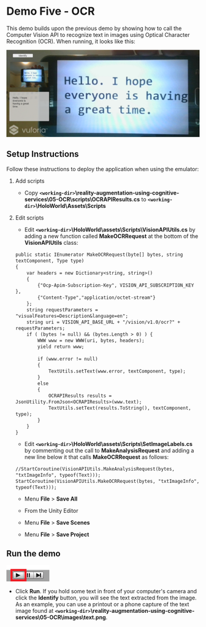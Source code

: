 # Demo Five - OCR

This demo builds upon the previous demo by showing how to call the Computer Vision API to recognize text in images using Optical Character Recognition (OCR). When running, it looks like this:

![demo-five](setup/demo5-running-resized-66.png)

## Setup Instructions

Follow these instructions to deploy the application when using the emulator:

1. Add scripts
   - Copy **`<working-dir>`\reality-augmentation-using-cognitive-services\05-OCR\scripts\OCRAPIResults.cs** to **`<working-dir>`\HoloWorld\Assets\Scripts**

1. Edit scripts
   - Edit **`<working-dir>`\HoloWorld\assets\Scripts\VisionAPIUtils.cs** by adding a new function called **MakeOCRRequest** at the bottom of the **VisionAPIUtils** class:
   ```
   public static IEnumerator MakeOCRRequest(byte[] bytes, string textComponent, Type type)
   {
       var headers = new Dictionary<string, string>()
       {
           {"Ocp-Apim-Subscription-Key", VISION_API_SUBSCRIPTION_KEY },
           {"Content-Type","application/octet-stream"}
       };
       string requestParameters = "visualFeatures=Description&language=en";
	   string uri = VISION_API_BASE_URL + "/vision/v1.0/ocr?" + requestParameters;
	   if ( (bytes != null) && (bytes.Length > 0) ) {
		   WWW www = new WWW(uri, bytes, headers);
		   yield return www;

		   if (www.error != null)
		   {
			   TextUtils.setText(www.error, textComponent, type);
		   }
		   else
		   {
			   OCRAPIResults results = JsonUtility.FromJson<OCRAPIResults>(www.text);
			   TextUtils.setText(results.ToString(), textComponent, type);
		   }
	   }
   }
   ```
   - Edit **`<working-dir>`\HoloWorld\assets\Scripts\SetImageLabels.cs** by commenting out the call to **MakeAnalysisRequest** and adding a new line below it that calls **MakeOCRRequest** as follows:
   ```
   //StartCoroutine(VisionAPIUtils.MakeAnalysisRequest(bytes, "txtImageInfo", typeof(Text)));
   StartCoroutine(VisionAPIUtils.MakeOCRRequest(bytes, "txtImageInfo", typeof(Text)));
   ```
   - Menu **File** > **Save All**

   - From the Unity Editor
   - Menu **File** > **Save Scenes**
   - Menu **File** > **Save Project**

## Run the demo

  ![play](setup/play-labelled-resized-66.png)

  - Click **Run**. If you hold some text in front of your computer's camera and click the **Identify** button, you will see the text extracted from the image. As an example, you can use a printout or a phone capture of the text image found at **`<working-dir>`\reality-augmentation-using-cognitive-services\05-OCR\images\text.png**.
